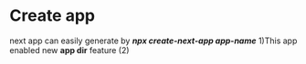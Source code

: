# Create app
  next app can easily generate by 
  ***npx create-next-app app-name***
1)This app enabled new **app dir** feature
(2)